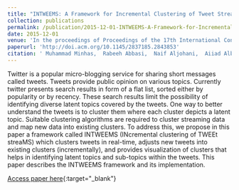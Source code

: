```yaml
---
title: "INTWEEMS: A Framework for Incremental Clustering of Tweet Streams"
collection: publications
permalink: /publication/2015-12-01-INTWEEMS-A-Framework-for-Incremental-Clustering-of-Tweet-Streams
date: 2015-12-01
venue: 'In the proceedings of Proceedings of the 17th International Conference on Information Integration and Web-based Applications &amp; Services'
paperurl: 'http://doi.acm.org/10.1145/2837185.2843853'
citation: ' Muhammad Minhas,  Rabeeh Abbasi,  Naif Aljohani,  Aiiad Albeshri,  Mubashar Mushtaq, &quot;INTWEEMS: A Framework for Incremental Clustering of Tweet Streams.&quot; In the proceedings of Proceedings of the 17th International Conference on Information Integration and Web-based Applications &amp;amp; Services, 2015.'
---
```

Twitter is a popular micro-blogging service for sharing short messages called tweets. Tweets provide public opinion on various topics. Currently twitter presents search results in form of a flat list, sorted either by popularity or by recency. These search results limit the possibility of identifying diverse latent topics covered by the tweets. One way to better understand the tweets is to cluster them where each cluster depicts a latent topic. Suitable clustering algorithms are required to cluster streaming data and map new data into existing clusters. To address this, we propose in this paper a framework called INTWEEMS (INcremental clustering of TWEEt streaMS) which clusters tweets in real-time, adjusts new tweets into existing clusters (incrementally), and provides visualization of clusters that helps in identifying latent topics and sub-topics within the tweets. This paper describes the INTWEEMS framework and its implementation.

[Access paper here](http://doi.acm.org/10.1145/2837185.2843853){:target="_blank"}
